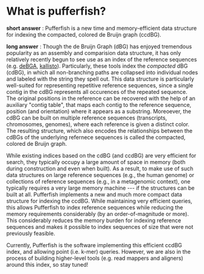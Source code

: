 # What is pufferfish?

**short answer** : Pufferfish is a new time and memory-efficient data structure for indexing the compacted, colored de Bruijn graph (ccdBG).  

**long answer** : Though the de Bruijn Graph (dBG) has enjoyed tremendous popularity as an assembly and comparision data structure, it has only relatively recently begun to see use as an index of the reference sequences (e.g. [deBGA](https://github.com/HongzheGuo/deBGA), [kallisto](https://github.com/pachterlab/kallisto)).  Particularly, these tools index the _compacted_ dBG (cdBG), in which all non-branching paths are collapsed into individual nodes and labeled with the string they spell out.  This data structure is particularly well-suited for representing repetitive reference sequences, since a single contig in the cdBG represents all occurences of the repeated sequence.  The original positions in the reference can be recovered with the help of an auxiliary "contig table", that maps each contig to the reference sequence, position (and orientation) where it appears as a substring.  Moreoever, the cdBG can be built on multiple reference sequences (transcripts, chromosomes, genomes), where each reference is given a distinct color.  The resulting structure, which also encodes the relationships between the cdBGs of the underlying refernece sequences is called the compacted, colored de Bruijn graph.

While existing indices based on the cdBG (and ccdBG) are very efficient for search, they typically occupy a large amount of space in memory (both during construction and even when built).  As a result, to make use of such data structures on large reference sequences (e.g., the human genome) or collections of reference sequences (e.g., in a metagenomic context), one typically requires a very large memory machine --- if the structures can be built at all.  Pufferfish implements a new and much more compact data structure for indexing the ccdBG.  While maintaining very efficient queries, this allows Pufferfish to index reference sequences while reducing the memory requirements considerably (by an order-of-magnitude or more).  This considerably reduces the memory burden for indexing reference sequences and makes it possible to index sequences of size that were not previously feasible.

Currently, Pufferfish is the software implementing this efficient ccdBG index, and allowing point (i.e. k-mer) queries.  However, we are also in the process of building higher-level tools (e.g. read mappers and aligners) around this index, so stay tuned!

